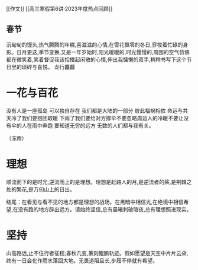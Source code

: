 [[作文]]
[[高三寒假第6讲·2023年度热点回顾]]

## 春节
沉甸甸的馒头,热气腾腾的年糕,喜滋滋的心情,在雪花飘零的冬日,穿梭着忙碌的身影。日月更迭,季节变换,又是一年岁始时,阳光暖暖的,时光慢慢的,周围的空气仿佛都在微笑着,笑着督促我该拾掇起闲散的心情,伸出我慵懒的双手,稍稍书写下这个节日里的琐碎与喜悦。
龙行龘龘

# 一花与百花
没有人是一座孤岛 可以独自存在 我们都是大陆的一部分 彼此福祸相依 命运与共 天冷了我们要抱团取暖 下雨了我们要给对方撑伞不要忽略周边人的冷暖不要让没有伞的人在雨中奔跑 要知道无穷的远方 无数的人们都与我有关。

（冻雨）

# 理想
顺流而下的是时光,逆流而上的是理想。理想是赶路人的月,是逆流者的桨,是荆棘之处的繁花,是万仞山上的日出。  

结尾：在看见与看不见的地方都是理想的战场。在黑暗中相信光,在绝境中相信希望,在没有路的地方辟出远方。请始终坚信,总有晨曦刺破暗夜,总有理想照进现实。

# 坚持

山高路远,止不住行者征程;春秋几变,篆刻鲲鹏轨迹。假如愿望是天空中片片云朵,终有一日会化作雨水落回大地。无畏道阻且长,步履不停就有希望。